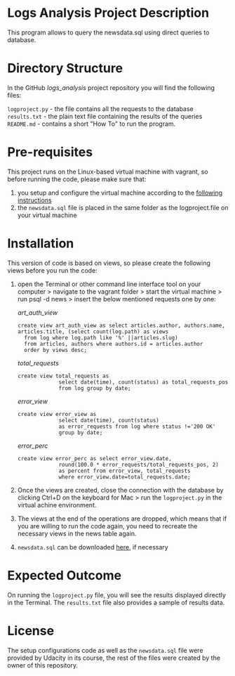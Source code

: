 # Logs Analysis Project Description

This program allows to query the newsdata.sql using direct queries to database.

# Directory Structure

In the GitHub *logs_analysis* project repository you will find the following files:

`logproject.py` - the file contains all the requests to the database
`results.txt` - the plain text file containing the results of the queries
`README.md` - contains a short "How To" to run the program.

# Pre-requisites
This project runs on the Linux-based virtual machine with vagrant, so before running the code, please make sure that:
1. you setup and configure the virtual machine according to the [following instructions](https://d17h27t6h515a5.cloudfront.net/topher/2017/June/5948287e_fsnd-virtual-machine/fsnd-virtual-machine.zip)
2. the `newsdata.sql` file is placed in the same folder as the logproject.file on your virtual machine

# Installation

This version of code is based on views, so please create the following views before you run the code:
1. open the Terminal or other command line interface tool on your computer > navigate to the vagrant folder > start the virtual machine > run psql -d news > insert the below mentioned requests one by one:

      *art_auth_view*
      ```psql
      create view art_auth_view as select articles.author, authors.name, articles.title, (select count(log.path) as views
        from log where log.path like '%' ||articles.slug)
        from articles, authors where authors.id = articles.author
        order by views desc;
      ```
      *total_requests*
      ```psql
      create view total_requests as
                   select date(time), count(status) as total_requests_pos
                   from log group by date;
      ```
      *error_view*
      ```psql
      create view error_view as
                   select date(time), count(status)
                   as error_requests from log where status !='200 OK'
                   group by date;
      ```
      *error_perc*
      ```psql
      create view error_perc as select error_view.date,
                   round(100.0 * error_requests/total_requests_pos, 2)
                   as percent from error_view, total_requests
                   where error_view.date=total_requests.date;
      ```
2. Once the views are created, close the connection with the database by clicking Ctrl+D on the keyboard for Mac > run the `logproject.py` in the virtual achine environment. 
3. The views at the end of the operations are dropped, which means that if you are willing to run the code again, you need to recreate the necessary views in the news table again. 
4. `newsdata.sql` can be downloaded [here](https://d17h27t6h515a5.cloudfront.net/topher/2016/August/57b5f748_newsdata/newsdata.zip), if necessary


# Expected Outcome

On running the `logproject.py` file, you will see the results displayed directly in the Terminal. The `results.txt` file also provides a sample of results data.

# License

The setup configurations code as well as the `newsdata.sql` file were provided by Udacity in its course, the rest of the files were created by the owner of this repository.
